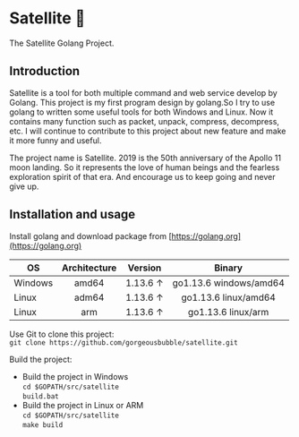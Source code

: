 # Satellite 🌠
The Satellite Golang Project.

## Introduction
Satellite is a tool for both multiple command and web service develop by Golang. This project is my first program design by golang.So I try to use golang to written some useful tools for both Windows and Linux. Now it contains many function such as packet, unpack, compress, decompress, etc. I will continue to contribute to this project about new feature and make it more funny and useful.

The project name is Satellite. 2019 is the 50th anniversary of the Apollo 11 moon landing. So it represents the love of human beings and the fearless exploration spirit of that era. And encourage us to keep going and never give up.

## Installation and usage
Install golang and download package from [https://golang.org](https://golang.org)  
  
  | OS            | Architecture  | Version  | Binary                  |
  | ------------- |:-------------:|:--------:| :---------------------: |
  | Windows       | amd64         | 1.13.6 ↑ | go1.13.6 windows/amd64  |
  | Linux         | adm64         | 1.13.6 ↑ | go1.13.6 linux/amd64    |
  | Linux         | arm           | 1.13.6 ↑ | go1.13.6 linux/arm      |

Use Git to clone this project:  
  `git clone https://github.com/gorgeousbubble/satellite.git`  
  
Build the project:  
  * Build the project in Windows  
    `cd $GOPATH/src/satellite`  
    `build.bat`  
  * Build the project in Linux or ARM  
    `cd $GOPATH/src/satellite`  
    `make build`

